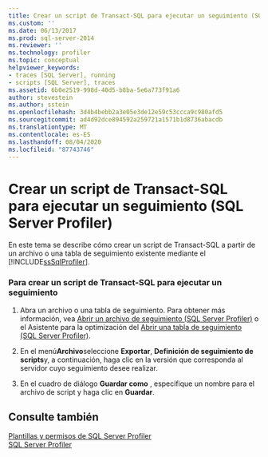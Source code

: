```yaml
---
title: Crear un script de Transact-SQL para ejecutar un seguimiento (SQL Server Profiler) | Microsoft Docs
ms.custom: ''
ms.date: 06/13/2017
ms.prod: sql-server-2014
ms.reviewer: ''
ms.technology: profiler
ms.topic: conceptual
helpviewer_keywords:
- traces [SQL Server], running
- scripts [SQL Server], traces
ms.assetid: 6b0e2519-998d-40d5-b8ba-5e6a773f91a6
author: stevestein
ms.author: sstein
ms.openlocfilehash: 3d4b4bebb2a3e05e3de12e59c53ccca9c980afd5
ms.sourcegitcommit: ad4d92dce894592a259721a1571b1d8736abacdb
ms.translationtype: MT
ms.contentlocale: es-ES
ms.lasthandoff: 08/04/2020
ms.locfileid: "87743746"
---
```

# <a name="create-a-transact-sql-script-for-running-a-trace-sql-server-profiler"></a>Crear un script de Transact-SQL para ejecutar un seguimiento (SQL Server Profiler)
  En este tema se describe cómo crear un script de Transact-SQL a partir de un archivo o una tabla de seguimiento existente mediante el [!INCLUDE[ssSqlProfiler](../../includes/sssqlprofiler-md.md)].  
  
### <a name="to-create-a-transact-sql-script-to-run-a-trace"></a>Para crear un script de Transact-SQL para ejecutar un seguimiento  
  
1.  Abra un archivo o una tabla de seguimiento. Para obtener más información, vea [Abrir un archivo de seguimiento &#40;SQL Server Profiler&#41;](open-a-trace-file-sql-server-profiler.md) o el Asistente para la optimización del [Abrir una tabla de seguimiento &#40;SQL Server Profiler&#41;](open-a-trace-table-sql-server-profiler.md).  
  
2.  En el menú**Archivo**seleccione **Exportar**, **Definición de seguimiento de scripts**y, a continuación, haga clic en la versión que corresponda al servidor cuyo seguimiento desee realizar.  
  
3.  En el cuadro de diálogo **Guardar como** , especifique un nombre para el archivo de script y haga clic en **Guardar**.  
  
## <a name="see-also"></a>Consulte también  
 [Plantillas y permisos de SQL Server Profiler](sql-server-profiler-templates-and-permissions.md)   
 [SQL Server Profiler](sql-server-profiler.md)  
  
  
